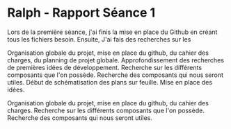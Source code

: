 <h1>Ralph - Rapport Séance 1</h1>	

<p> Lors de la première séance, j'ai finis la mise en place du Github en créant tous les fichiers besoin.
  Ensuite, J'ai fais des recherches sur les 


<p> Organisation globale du projet, mise en place du github, du cahier des charges, du planning de projet globale. Approfondissement des recherches de premières idées de développement. Recherche sur les différents composants que l'on possède. Recherche des composants qui nous seront utiles. Début de schématisation des plans sur feuille. Mise en place des idées.
  

<p> Organisation globale du projet, mise en place du github, du cahier des charges. Recherche sur les différents composants que l'on possède. Recherche des composants qui nous seront utiles. </p>

